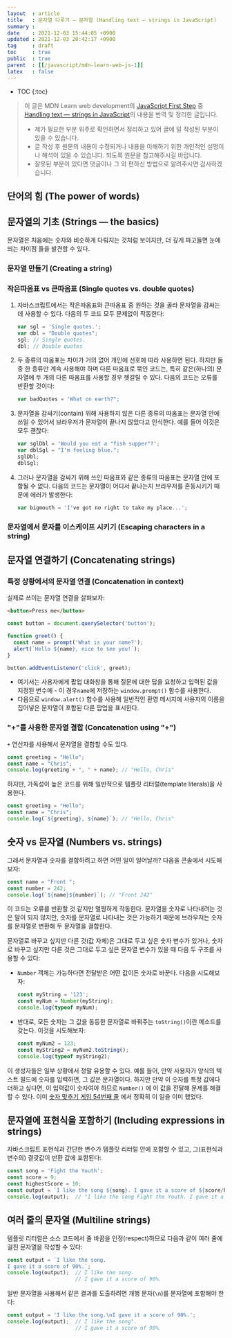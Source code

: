 ```yaml
---
layout  : article
title   : 문자열 다루기 — 문자열 (Handling text — strings in JavaScript)
summary : 
date    : 2021-12-03 15:44:05 +0900
updated : 2021-12-03 20:42:17 +0900
tag     : draft
toc     : true
public  : true
parent  : [[/javascript/mdn-learn-web-js-1]]
latex   : false
---
```

* TOC
{:toc}

> 이 글은 MDN Learn web development의 [JavaScript First Step](https://developer.mozilla.org/en-US/docs/Learn/JavaScript/First_steps) 중 [Handling text — strings in JavaScript](https://developer.mozilla.org/en-US/docs/Learn/JavaScript/First_steps/Strings)의 내용을 번역 및 정리한 글입니다.
>
> * 제가 필요한 부분 위주로 확인하면서 정리하고 있어 글에 덜 작성된 부분이 있을 수 있습니다.
> * 글 작성 후 원문의 내용이 수정되거나 내용을 이해하기 위한 개인적인 설명이나 해석이 있을 수 있습니다. 되도록 원문을 참고해주시길 바랍니다.
> * 잘못된 부분이 있다면 댓글이나 그 외 편하신 방법으로 알려주시면 감사하겠습니다.

## 단어의 힘 (The power of words)

## 문자열의 기초 (Strings — the basics)

문자열은 처음에는 숫자와 비슷하게 다뤄지는 것처럼 보이지만, 더 깊게 파고들면 눈에 띄는 차이점 들을 발견할 수 있다.

### 문자열 만들기 (Creating a string)

### 작은따옴표 vs 큰따옴표 (Single quotes vs. double quotes)

1. 자바스크립트에서는 작은따옴표와 큰따옴표 중 원하는 것을 골라 문자열을 감싸는 데 사용할 수 있다. 다음의 두 코드 모두 문제없이 작동한다:

    ```js
    var sgl = 'Single quotes.';
    var dbl = "Double quotes";
    sgl; // Single quotes.
    dbl; // Double quotes
    ```

2. 두 종류의 따옴표는 차이가 거의 없어 개인에 선호에 따라 사용하면 된다. 하지만 둘 중 한 종류만 계속 사용해야 하며 다른 따옴표로 묶인 코드는, 특히 같은(하나의) 문자열에 두 개의 다른 따옴표를 사용할 경우 헷갈릴 수 있다. 다음의 코드는 오류를 반환할 것이다:

    ```js
    var badQuotes = 'What on earth?";
    ```

3. 문자열을 감싸기(contain) 위해 사용하지 않은 다른 종류의 따옴표는 문자열 안에 쓰일 수 있어서 브라우저가 문자열이 끝나지 않았다고 인식한다. 예를 들어 이것은 모두 괜찮다:

    ```js
    var sglDbl = 'Would you eat a "fish supper"?';
    var dblSgl = "I'm feeling blue.";
    sglDbl;
    dblSgl;
    ```

4. 그러나 문자열을 감싸기 위해 쓰인 따옴표와 같은 종류의 따옴표는 문자열 안에 포함될 수 없다. 다음의 코드는 문자열이 어디서 끝나는지 브라우저를 혼동시키기 때문에 에러가 발생한다:

    ```js
    var bigmouth = 'I've got no right to take my place...';
    ```

### 문자열에서 문자를 이스케이프 시키기 (Escaping characters in a string)

## 문자열 연결하기 (Concatenating strings)

### 특정 상황에서의 문자열 연결 (Concatenation in context)

실제로 쓰이는 문자열 연결을 살펴보자:

```html
<button>Press me</button>
```

```js
const button = document.querySelector('button');

function greet() {
  const name = prompt('What is your name?');
  alert(`Hello ${name}, nice to see you!`);
}

button.addEventListener('click', greet);
```

* 여기서는 사용자에게 팝업 대화창을 통해 질문에 대한 답을 요청하고 입력된 값을 지정된 변수에 - 이 경우`name`에 저장하는 `window.prompt()` 함수를 사용한다.
* 다음으로 `window.alert()` 함수를 사용해 일반적인 환영 메시지에 사용자의 이름을 집어넣은 문자열이 포함된 다른 팝업을 표시한다.

### "+"를 사용한 문자열 결합 (Concatenation using "+")

`+` 연산자를 사용해서 문자열을 결합할 수도 있다.

```js
const greeting = "Hello";
const name = "Chris";
console.log(greeting + ", " + name); // "Hello, Chris"
```

하지만, 가독성이 높은 코드를 위해 일반적으로 템플릿 리터럴(template literals)을 사용한다.

```js
const greeting = "Hello";
const name = "Chris";
console.log(`${greeting}, ${name}`); // "Hello, Chris"
```

## 숫자 vs 문자열 (Numbers vs. strings)

그래서 문자열과 숫자를 결합하려고 하면 어떤 일이 일어날까? 다음을 콘솔에서 시도해보자:

```js
const name = "Front ";
const number = 242;
console.log(`${name}${number}`); // "Front 242"
```

이 코드는 오류를 반환할 것 같지만 멀쩡하게 작동한다. 문자열을 숫자로 나타내려는 것은 말이 되지 않지만, 숫자를 문자열로 나타내는 것은 가능하기 때문에 브라우저는 숫자를 문자열로 변환해 두 문자열을 결합한다.

문자열로 바꾸고 싶지만 다른 것(값 자체)은 그대로 두고 싶은 숫자 변수가 있거나, 숫자로 바꾸고 싶지만 다른 것은 그대로 두고 싶은 문자열 변수가 있을 때 다음 두 구조를 사용할 수 있다:

* `Number` 객체는 가능하다면 전달받은 어떤 값이든 숫자로 바꾼다. 다음을 시도해보자:

    ```js
    const myString = '123';
    const myNum = Number(myString);
    console.log(typeof myNum);
    ```

* 반대로, 모든 숫자는 그 값을 동등한 문자열로 바꿔주는 `toString()`이란 메소드를 갖는다. 이것을 시도해보자:

    ```js
    const myNum2 = 123;
    const myString2 = myNum2.toString();
    console.log(typeof myString2);
    ```

이 생성자들은 일부 상황에서 정말 유용할 수 있다. 예를 들어, 만약 사용자가 양식의 텍스트 필드에 숫자를 입력하면, 그 값은 문자열이다. 하지만 만약 이 숫자를 특정 값에다 더하고 싶다면, 이 입력값이 숫자여야 하므로 `Number()` 에 이 값을 전달해 문제를 해결할 수 있다. 이미 [숫자 맞추기 게임 54번째 줄](https://github.com/mdn/learning-area/blob/main/javascript/introduction-to-js-1/first-splash/number-guessing-game.html#L54) 에서 정확히 이 일을 이미 했었다.

## 문자열에 표현식을 포함하기 (Including expressions in strings)

자바스크립트 표현식과 간단한 변수가 템플릿 리터럴 안에 포함할 수 있고, 그(표현식과 변수의) 결괏값이 반환 값에 포함된다:

```js
const song = 'Fight the Youth';
const score = 9;
const highestScore = 10;
const output = `I like the song ${song}. I gave it a score of ${score/highestScore * 100}%.`;
console.log(output);  // "I like the song Fight the Youth. I gave it a score of 90%."
```

## 여러 줄의 문자열 (Multiline strings)

템플릿 리터럴은 소스 코드에서 줄 바꿈을 인정(respect)하므로 다음과 같이 여러 줄에 걸친 문자열을 작성할 수 있다:

```js
const output = `I like the song.
I gave it a score of 90%.`;
console.log(output);  // I like the song.
                      // I gave it a score of 90%.
```

일반 문자열을 사용해서 같은 결과를 도출하려면 개행 문자(`\n`)를 문자열에 포함해야 한다:

```js
const output = 'I like the song.\nI gave it a score of 90%.';
console.log(output);  // I like the song".
                      // I gave it a score of 90%.
```
